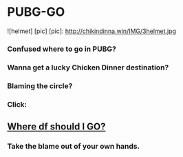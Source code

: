 # PUBG-GO

![helmet] [pic]
[pic]: http://chikindinna.win/IMG/3helmet.jpg

### Confused where to go in PUBG?

### Wanna get a lucky Chicken Dinner destination?

### Blaming the circle?

### Click:

## [Where df should I GO?](https://wenhuoo.github.io/PUBG-GO)

### Take the blame out of your own hands.


